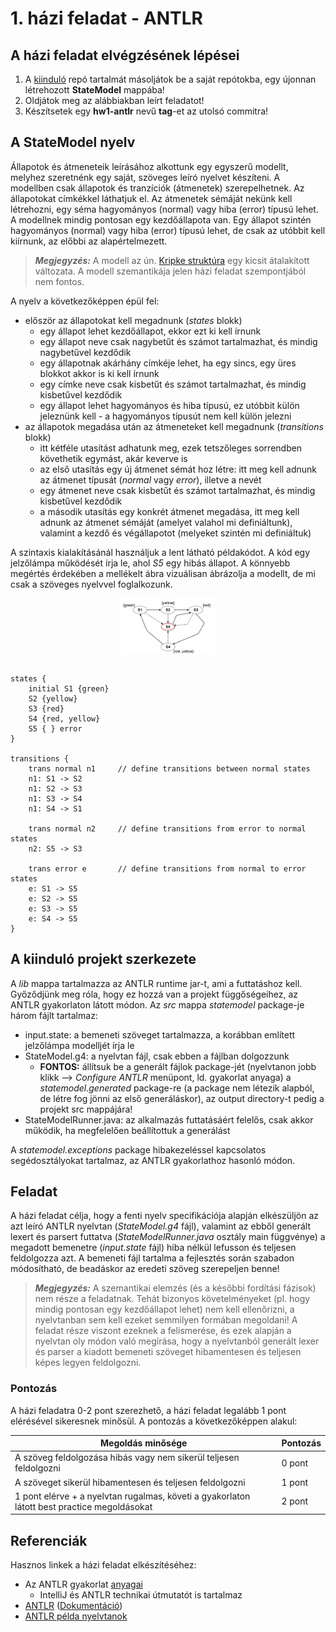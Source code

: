 # 1. házi feladat - ANTLR

## A házi feladat elvégzésének lépései

1. A [kiinduló](https://github.com/MDSDLab/mdsd-2024-antlr-hw) repó tartalmát másoljátok be a saját repótokba, egy újonnan létrehozott **StateModel** mappába!
2. Oldjátok meg az alábbiakban leírt feladatot!
3. Készítsetek egy **hw1-antlr** nevű **tag**-et az utolsó commitra!

## A StateModel nyelv

Állapotok és átmeneteik leírásához alkottunk egy egyszerű modellt, melyhez szeretnénk egy saját, szöveges leíró nyelvet készíteni. A modellben csak állapotok és tranzíciók (átmenetek) szerepelhetnek. Az állapotokat címkékkel láthatjuk el. Az átmenetek sémáját nekünk kell létrehozni, egy séma hagyományos (normal) vagy hiba (error) típusú lehet. A modellnek mindig pontosan egy kezdőállapota van. Egy állapot szintén hagyományos (normal) vagy hiba (error) típusú lehet, de csak az utóbbit kell kiírnunk, az előbbi az alapértelmezett.

> **_Megjegyzés:_** A modell az ún. [Kripke struktúra](https://en.wikipedia.org/wiki/Kripke_structure_(model_checking)) egy kicsit átalakított változata. A modell szemantikája jelen házi feladat szempontjából nem fontos.

A nyelv a következőképpen épül fel:
* először az állapotokat kell megadnunk (*states* blokk)
    * egy állapot lehet kezdőállapot, ekkor ezt ki kell írnunk
    * egy állapot neve csak nagybetűt és számot tartalmazhat, és mindig nagybetűvel kezdődik
    * egy állapotnak akárhány címkéje lehet, ha egy sincs, egy üres blokkot akkor is ki kell írnunk
    * egy címke neve csak kisbetűt és számot tartalmazhat, és mindig kisbetűvel kezdődik
    * egy állapot lehet hagyományos és hiba típusú, ez utóbbit külön jeleznünk kell - a hagyományos típusút nem kell külön jelezni
* az állapotok megadása után az átmeneteket kell megadnunk (*transitions* blokk)
    * itt kétféle utasítást adhatunk meg, ezek tetszőleges sorrendben követhetik egymást, akár keverve is
    * az első utasítás egy új átmenet sémát hoz létre: itt meg kell adnunk az átmenet típusát (*normal* vagy *error*), illetve a nevét
    * egy átmenet neve csak kisbetűt és számot tartalmazhat, és mindig kisbetűvel kezdődik
    * a második utasítás egy konkrét átmenet megadása, itt meg kell adnunk az átmenet sémáját (amelyet valahol mi definiáltunk), valamint a kezdő és végállapotot (melyeket szintén mi definiáltuk)

A szintaxis kialakításánál használjuk a lent látható példakódot. A kód egy jelzőlámpa működését írja le, ahol *S5* egy hibás állapot. A könnyebb megértés érdekében a mellékelt ábra vizuálisan ábrázolja a modellt, de mi csak a szöveges nyelvvel foglalkozunk.

<img src="images/state_model_example.png" width="30%" height="30%" style="display: block; margin: 0 auto"/><br>


```
states {
    initial S1 {green}
    S2 {yellow}
    S3 {red}
    S4 {red, yellow}
    S5 { } error
}

transitions {
    trans normal n1     // define transitions between normal states
    n1: S1 -> S2
    n1: S2 -> S3
    n1: S3 -> S4
    n1: S4 -> S1

    trans normal n2     // define transitions from error to normal states
    n2: S5 -> S3

    trans error e       // define transitions from normal to error states
    e: S1 -> S5
    e: S2 -> S5
    e: S3 -> S5
    e: S4 -> S5
}
```

## A kiinduló projekt szerkezete

A *lib* mappa tartalmazza az ANTLR runtime jar-t, ami a futtatáshoz kell. Győződjünk meg róla, hogy ez hozzá van a projekt függőségeihez, az ANTLR gyakorlaton látott módon. Az *src* mappa *statemodel* package-je három fájlt tartalmaz:
* input.state: a bemeneti szöveget tartalmazza, a korábban említett jelzőlámpa modelljét írja le
* StateModel.g4: a nyelvtan fájl, csak ebben a fájlban dolgozzunk
    * **FONTOS:** állítsuk be a generált fájlok package-jét (nyelvtanon jobb klikk --> *Configure ANTLR* menüpont, ld. gyakorlat anyaga) a *statemodel.generated* package-re (a package nem létezik alapból, de létre fog jönni az első generáláskor), az output directory-t pedig a projekt src mappájára!
* StateModelRunner.java: az alkalmazás futtatásáért felelős, csak akkor működik, ha megfelelően beállítottuk a generálást

A *statemodel.exceptions* package hibakezeléssel kapcsolatos segédosztályokat tartalmaz, az ANTLR gyakorlathoz hasonló módon.

## Feladat

A házi feladat célja, hogy a fenti nyelv specifikációja alapján elkészüljön az azt leíró ANTLR nyelvtan (*StateModel.g4* fájl), valamint az ebből generált lexert és parsert futtatva (*StateModelRunner.java* osztály main függvénye) a megadott bemenetre (*input.state* fájl) hiba nélkül lefusson és teljesen feldolgozza azt. A bemeneti fájl tartalma a fejlesztés során szabadon módosítható, de beadáskor az eredeti szöveg szerepeljen benne!

> **_Megjegyzés:_** A szemantikai elemzés (és a későbbi fordítási fázisok) nem része a feladatnak. Tehát bizonyos követelményeket (pl. hogy mindig pontosan egy kezdőállapot lehet) nem kell ellenőrizni, a nyelvtanban sem kell ezeket semmilyen formában megoldani! A feladat része viszont ezeknek a felismerése, és ezek alapján a nyelvtan oly módon való megírása, hogy a nyelvtanból generált lexer és parser a kiadott bemeneti szöveget hibamentesen és teljesen képes legyen feldolgozni.

### Pontozás

A házi feladatra 0-2 pont szerezhető, a házi feladat legalább 1 pont elérésével sikeresnek minősül. A pontozás a következőképpen alakul:

| Megoldás minősége | Pontozás |
|--------------------------------------------------------------------|----------|
| A szöveg feldolgozása hibás vagy nem sikerül teljesen feldolgozni | 0 pont  |
| A szöveget sikerül hibamentesen és teljesen feldolgozni | 1 pont  |
| 1 pont elérve + a nyelvtan rugalmas, követi a gyakorlaton látott best practice megoldásokat | 2 pont  |


## Referenciák

Hasznos linkek a házi feladat elkészítéséhez:

* Az ANTLR gyakorlat [anyagai](https://github.com/bmeaut/ModellalapuSzoftverfejlesztes/tree/master/practice/practice_02)
    * IntelliJ és ANTLR technikai útmutatót is tartalmaz
* [ANTLR](https://www.antlr.org/) ([Dokumentáció](https://github.com/antlr/antlr4/blob/master/doc/index.md))
* [ANTLR példa nyelvtanok](https://github.com/antlr/grammars-v4)